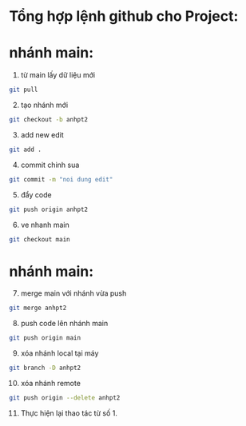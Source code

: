 # Tổng hợp lệnh github cho Project:

# nhánh main:

1. từ main lấy dữ liệu mới

```bash
git pull
```

2. tạo nhánh mới

```bash
git checkout -b anhpt2
```

3. add new edit

```bash
git add .
```

4. commit chinh sua

```bash
git commit -m "noi dung edit"
```

5. đẩy code

```bash
git push origin anhpt2
```

6. ve nhanh main

```bash
git checkout main
```

# nhánh main:

7. merge main với nhánh vừa push

```bash
git merge anhpt2
```

8. push code lên nhánh main

```bash
git push origin main
```

9. xóa nhánh local tại máy

```bash
git branch -D anhpt2
```

10. xóa nhánh remote

```bash
git push origin --delete anhpt2
```

11. Thực hiện lại thao tác từ số 1.
